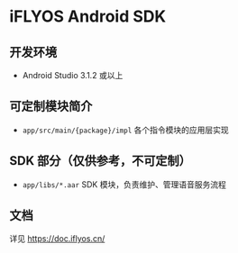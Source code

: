 iFLYOS Android SDK
==========

## 开发环境

* Android Studio 3.1.2 或以上

## 可定制模块简介

* `app/src/main/{package}/impl` 各个指令模块的应用层实现

## SDK 部分（仅供参考，不可定制）

* `app/libs/*.aar` SDK 模块，负责维护、管理语音服务流程

## 文档

详见 https://doc.iflyos.cn/